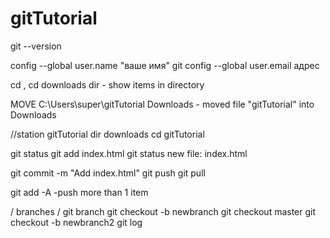 # gitTutorial

 git --version
 
 config --global user.name "ваше имя"
 git config --global user.email адрес
 
 cd , cd downloads
 dir - show items in directory
 
 MOVE C:\Users\super\gitTutorial Downloads - moved file "gitTutorial" into Downloads
 
 //station gitTutorial
 dir downloads
 cd gitTutorial
 
 git status
 git add index.html
 git status
  new file:   index.html
 
 git commit -m "Add index.html"
 git push
 git pull
 
 git add -A -push more than 1 item
 
 
/ branches /
git branch
git checkout -b newbranch
git checkout master
git checkout -b newbranch2
git log
